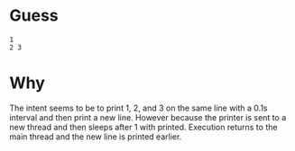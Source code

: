 # Guess
```
1
2 3
```

# Why
The intent seems to be to print 1, 2, and 3 on the same line with a 0.1s interval and then print a new line. However because the printer is sent to a new thread and then sleeps after 1 with printed. Execution returns to the main thread and the new line is printed earlier.
